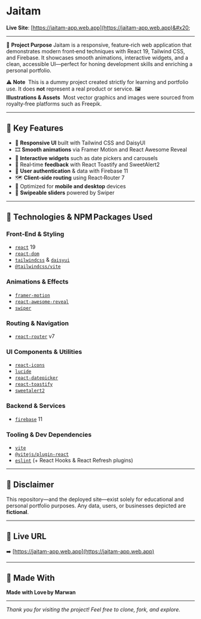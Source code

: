 # Jaitam

**Live Site**: [https://jaitam-app.web.app](https://jaitam-app.web.app)&#x20;

---

🎯 **Project Purpose**
Jaitam is a responsive, feature‑rich web application that demonstrates modern front‑end techniques with React 19, Tailwind CSS, and Firebase. It showcases smooth animations, interactive widgets, and a clean, accessible UI—perfect for honing development skills and enriching a personal portfolio.

⚠️ **Note**  This is a dummy project created strictly for learning and portfolio use. It does **not** represent a real product or service.
🖼️ **Illustrations & Assets**  Most vector graphics and images were sourced from royalty‑free platforms such as Freepik.

---

## 🌟 Key Features

* 🧭 **Responsive UI** built with Tailwind CSS and DaisyUI
* 🎞️ **Smooth animations** via Framer Motion and React Awesome Reveal
* 📆 **Interactive widgets** such as date pickers and carousels
* 🔔 Real‑time **feedback** with React Toastify and SweetAlert2
* 🔐 **User authentication** & data with Firebase 11
* 🗺️ **Client‑side routing** using React‑Router 7
* 📱 Optimized for **mobile and desktop** devices
* 🎡 **Swipeable sliders** powered by Swiper

---

## 🔧 Technologies & NPM Packages Used

### Front‑End & Styling

* [`react`](https://www.npmjs.com/package/react) 19
* [`react-dom`](https://www.npmjs.com/package/react-dom)
* [`tailwindcss`](https://www.npmjs.com/package/tailwindcss) & [`daisyui`](https://www.npmjs.com/package/daisyui)
* [`@tailwindcss/vite`](https://www.npmjs.com/package/@tailwindcss/vite)

### Animations & Effects

* [`framer-motion`](https://www.npmjs.com/package/framer-motion)
* [`react-awesome-reveal`](https://www.npmjs.com/package/react-awesome-reveal)
* [`swiper`](https://www.npmjs.com/package/swiper)

### Routing & Navigation

* [`react-router`](https://www.npmjs.com/package/react-router) v7

### UI Components & Utilities

* [`react-icons`](https://www.npmjs.com/package/react-icons)
* [`lucide`](https://www.npmjs.com/package/lucide)
* [`react-datepicker`](https://www.npmjs.com/package/react-datepicker)
* [`react-toastify`](https://www.npmjs.com/package/react-toastify)
* [`sweetalert2`](https://www.npmjs.com/package/sweetalert2)

### Backend & Services

* [`firebase`](https://www.npmjs.com/package/firebase) 11

### Tooling & Dev Dependencies

* [`vite`](https://www.npmjs.com/package/vite)
* [`@vitejs/plugin-react`](https://www.npmjs.com/package/@vitejs/plugin-react)
* [`eslint`](https://www.npmjs.com/package/eslint) (+ React Hooks & React Refresh plugins)

---

## 📌 Disclaimer

This repository—and the deployed site—exist solely for educational and personal portfolio purposes. Any data, users, or businesses depicted are **fictional**.

---

## 🚀 Live URL

➡️ [https://jaitam-app.web.app](https://jaitam-app.web.app)

---

## 🤖 Made With

**Made with Love by Marwan**

---

*Thank you for visiting the project! Feel free to clone, fork, and explore.*
